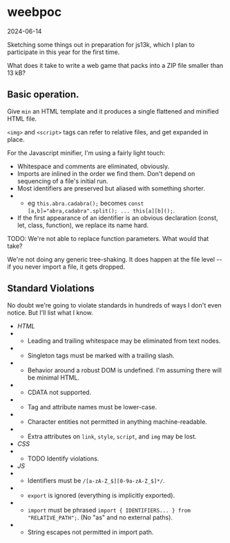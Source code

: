 # weebpoc

2024-06-14

Sketching some things out in preparation for js13k, which I plan to participate in this year for the first time.

What does it take to write a web game that packs into a ZIP file smaller than 13 kB?

## Basic operation.

Give `min` an HTML template and it produces a single flattened and minified HTML file.

`<img>` and `<script>` tags can refer to relative files, and get expanded in place.

For the Javascript minifier, I'm using a fairly light touch:
- Whitespace and comments are eliminated, obviously.
- Imports are inlined in the order we find them. Don't depend on sequencing of a file's initial run.
- Most identifiers are preserved but aliased with something shorter.
- - eg `this.abra.cadabra();` becomes `const [a,b]="abra,cadabra".split(); ... this[a][b]();`.
- If the first appearance of an identifier is an obvious declaration (const, let, class, function), we replace its name hard.

TODO: We're not able to replace function parameters. What would that take?

We're not doing any generic tree-shaking. It does happen at the file level -- if you never import a file, it gets dropped.

## Standard Violations

No doubt we're going to violate standards in hundreds of ways I don't even notice.
But I'll list what I know.

- *HTML*
- - Leading and trailing whitespace may be eliminated from text nodes.
- - Singleton tags must be marked with a trailing slash.
- - Behavior around a robust DOM is undefined. I'm assuming there will be minimal HTML.
- - CDATA not supported.
- - Tag and attribute names must be lower-case.
- - Character entities not permitted in anything machine-readable.
- - Extra attributes on `link`, `style`, `script`, and `img` may be lost.
- *CSS*
- - TODO Identify violations.
- *JS*
- - Identifiers must be `/[a-zA-Z_$][0-9a-zA-Z_$]*/`.
- - `export` is ignored (everything is implicitly exported).
- - `import` must be phrased `import { IDENTIFIERS... } from "RELATIVE_PATH";`. (No "as" and no external paths).
- - String escapes not permitted in import path.

